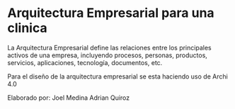 # Arquitectura Empresarial para una clinica

La Arquitectura Empresarial define las relaciones entre los principales activos de una empresa, incluyendo procesos, personas, productos, servicios, aplicaciones, tecnología, documentos, etc.

Para el diseño de la arquitectura empresarial se esta haciendo uso de Archi 4.0

Elaborado por:
Joel Medina
Adrian Quiroz
